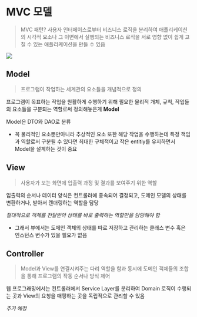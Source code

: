 # MVC 모델

> MVC 패턴? 사용자 인터페이스로부터 비즈니스 로직을 분리하여 애플리케이션의 시각적 요소나 그 이면에서 실행되는 비즈니스 로직을 서로 영향 없이 쉽게 고칠 수 있는 애플리케이션을 만들 수 있음

![](https://media.vlpt.us/images/ljinsk3/post/3bd5b520-3cab-4234-b658-bad9e68bd6ee/600px-Router-MVC-DB.svg.png)

## Model

> 프로그램이 작업하는 세계관의 요소들을 개념적으로 정의

프로그램이 목표하는 작업을 원활하게 수행하기 위해 필요한 물리적 개체, 규칙, 작업들의 요소들을 구분되는 역할로써 정의해놓은게 **Model**<br>

Model은 DTO와 DAO로 분류<br>

- 꼭 물리적인 요소뿐만아니라 추상적인 요소 또한 해당 작업을 수행하는데 특정 책임과 역할로서 구분될 수 있다면 최대한 구체적이고 작은 entitiy를 유지하면서 Model을 설계하는 것이 중요

## View

> 사용자가 보는 화면에 입출력 과정 및 결과를 보여주기 위한 역할

입출력의 순서나 데이터 양식은 컨트롤러에 종속되어 결정되고, 도메인 모델의 상태를 변환하거나, 받아서 렌더링하는 역할을 담당<br>

*절대적으로 객체를 전달받아 상태를 바로 출력하는 역할만을 담당해야 함*<br>

- 그래서 뷰에서는 도메인 객체의 상태를 따로 저장하고 관리하는 클래스 변수 혹은 인스턴스 변수가 있을 필요가 없음



## Controller

> Model과 View를 연결시켜주는 다리 역할을 함과 동시에 도메인 객체들의 조합을 통해 프로그램의 작동 순서나 방식 제어

웹 프로그래밍에서는 컨트롤러에서 Service Layer를 분리하여 Domain 로직이 수행되는 곳과 View의 요청을 매핑하는 곳을 독립적으로 관리할 수 있음

*추가 예정*